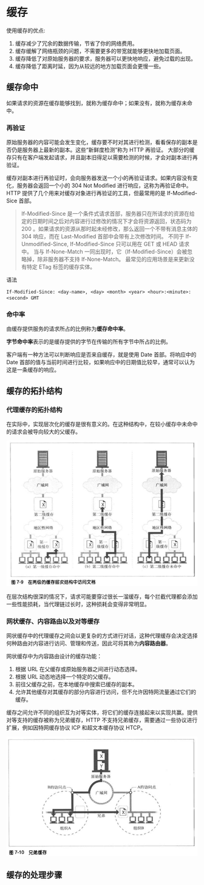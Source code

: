 # 缓存
使用缓存的优点:
1. 缓存减少了冗余的数据传输，节省了你的网络费用。
2. 缓存缓解了网络瓶颈的问题，不需要更多的带宽就能够更快地加载页面。
3. 缓存降低了对原始服务器的要求，服务器可以更快地响应，避免过载的出现。
4. 缓存降低了距离时延，因为从较远的地方加载页面会更慢一些。

## 缓存命中
如果请求的资源在缓存能够找到，就称为缓存命中；如果没有，就称为缓存未命中。

### 再验证
原始服务器的内容可能会发生变化，缓存要不时对其进行检测，看看保存的副本是否仍是服务器上最新的副本。这些“新鲜度检测”称为 HTTP 再验证。
大部分的缓存只有在客户端发起请求，并且副本旧得足以需要检测的时候，才会对副本进行再验证。

缓存对副本进行再验证时，会向服务器发送一个小的再验证请求。如果内容没有变化，服务器会返回一个小的 304 Not Modified 进行响应，这称为再验证命中。
HTTP 提供了几个用来对缓存对象进行再验证的工具，但最常用的是 If-Modified-Sice 首部。

>If-Modified-Since 是一个条件式请求首部，服务器只在所请求的资源在给定的日期时间之后对内容进行过修改的情况下才会将资源返回，状态码为 200  。如果请求的资源从那时起未经修改，那么返回一个不带有消息主体的  304  响应，而在 Last-Modified 首部中会带有上次修改时间。 不同于  If-Unmodified-Since, If-Modified-Since 只可以用在 GET 或 HEAD 请求中。
>当与 If-None-Match 一同出现时，它（If-Modified-Since）会被忽略掉，除非服务器不支持 If-None-Match。
>最常见的应用场景是来更新没有特定 ETag 标签的缓存实体。

语法
```
If-Modified-Since: <day-name>, <day> <month> <year> <hour>:<minute>:<second> GMT
```

### 命中率
由缓存提供服务的请求所占的比例称为**缓存命中率**。

**字节命中率**表示的是缓存提供的字节在传输的所有字节中所占的比例。

客户端有一种方法可以判断响应是否来自缓存，就是使用 Date 首部。将响应中的 Date 首部的值与当前时间进行比较，如果响应中的日期值比较早，通常可以认为这是一条缓存的响应。

## 缓存的拓扑结构
### 代理缓存的拓扑结构
在实际中，实现层次化的缓存是很有意义的。在这种结构中，在较小缓存中未命中的请求会被导向较大的父缓存。

![](imgs/h7-1.png)

在层次结构很深的情况下，请求可能要穿过很长一溜缓存，每个拦截代理都会添加一些性能损耗，当代理链过长时，这种损耗会变得非常明显。

### 网状缓存、内容路由以及对等缓存
网状缓存中的代理缓存之间会以更复杂的方式进行对话，这种代理缓存会决定选择何种路由对内容进行访问、管理和传送，因此可将其称为**内容路由器**。

网状缓存中为内容路由设计的缓存功能：
1. 根据 URL 在父缓存或原始服务器之间进行动态选择。
2. 根据 URL 动态地选择一个特定的父缓存。
3. 前往父缓存之前，在本地缓存中搜索已缓存的副本。
4. 允许其他缓存对其缓存的部分内容进行访问，但不允许因特网流量通过它们的缓存。

缓存之间允许不同的组织互为对等实体，将它们的缓存连接起来以实现共赢。提供对等支持的缓存被称为兄弟缓存，HTTP 不支持兄弟缓存，需要通过一些协议进行扩展，例如因特网缓存协议 ICP 和超文本缓存协议 HTCP。

![](imgs/h7-2.png)

## 缓存的处理步骤